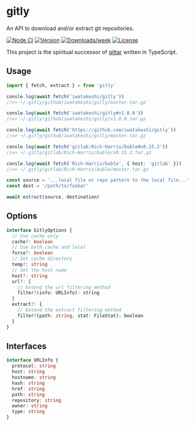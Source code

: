 # gitly

An API to download and/or extract git repositories.

[![Node CI](https://github.com/iwatakeshi/gitly/workflows/Node%20CI/badge.svg)](https://github.com/iwatakeshi/gitly/actions?query=workflow%3A%22Node+CI%22)
[![Version](https://img.shields.io/npm/v/gitly.svg)](https://www.npmjs.com/package/gitly)
[![Downloads/week](https://img.shields.io/npm/dw/gitly.svg)](https://www.npmjs.com/package/gitly)
[![License](https://img.shields.io/github/license/iwatakeshi/gitly)](https://github.com/iwatakeshi/gitly/blob/master/LICENSE.md)



This project is the spiritual successor of [gittar](https://github.com/lukeed/gittar) written in TypeScript.

## Usage

```typescript
import { fetch, extract } = from 'gitly'

consle.log(await fetch('iwatakeshi/gitly'))
//=> ~/.gitly/github/iwatakeshi/gitly/master.tar.gz

consle.log(await fetch('iwatakeshi/gitly#v1.0.0'))
//=> ~/.gitly/github/iwatakeshi/gitly/v1.0.0.tar.gz

consle.log(await fetch('https://github.com/iwatakeshi/gitly'))
//=> ~/.gitly/github/iwatakeshi/gitly/master.tar.gz

consle.log(await fetch('gitlab:Rich-Harris/buble#v0.15.2'))
//=> ~/.gitly/gitlab/Rich-Harris/buble/v0.15.2.tar.gz

consle.log(await fetch('Rich-Harris/buble', { host: 'gitlab' }))
//=> ~/.gitly/gitlab/Rich-Harris/buble/master.tar.gz

const source = '...local file or repo pattern to the local file...'
const dest = '/path/to/foobar'

await extract(source, destination)
```

## Options

```typescript
interface GitlyOptions {
  // Use cache only
  cache?: boolean
  // Use both cache and local
  force?: boolean
  // Set cache directory
  temp?: string
  // Set the host name
  host?: string
  url?: {
    // Extend the url filtering method
    filter?(info: URLInfo): string
  }
  extract?: {
    // Extend the extract filtering method
    filter?(path: string, stat: FileStat): boolean
  }
}
```

## Interfaces

```typescript
interface URLInfo {
  protocol: string
  host: string
  hostname: string
  hash: string
  href: string
  path: string
  repository: string
  owner: string
  type: string
}
```
